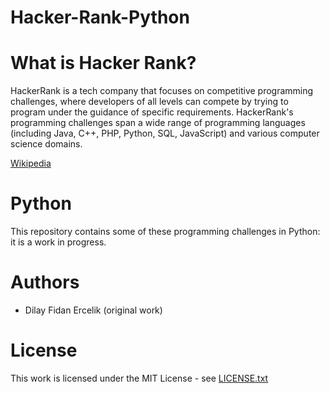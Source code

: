 # Hacker-Rank-Python


# What is Hacker Rank?

HackerRank is a tech company that focuses on competitive programming challenges, where developers of all levels can compete by trying to program under the guidance of specific requirements. HackerRank's programming challenges span a wide range of programming languages (including Java, C++, PHP, Python, SQL, JavaScript) and various computer science domains.

[Wikipedia](https://en.wikipedia.org/wiki/HackerRank)

# Python

This repository contains some of these programming challenges in Python: it is a work in progress.


# Authors
- Dilay Fidan Ercelik (original work)

# License 
This work is licensed under the MIT License - see [LICENSE.txt](https://github.com/dilayercelik/Hacker-Rank-Python/blob/master/LICENSE.txt)
